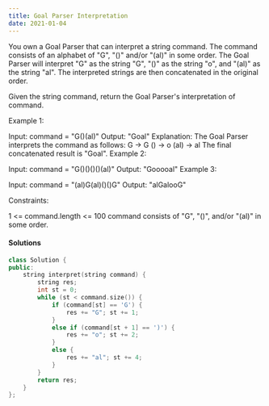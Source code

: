 ```yaml
---
title: Goal Parser Interpretation
date: 2021-01-04
---
```

You own a Goal Parser that can interpret a string command. The command consists of an alphabet of "G", "()" and/or "(al)" in some order. The Goal Parser will interpret "G" as the string "G", "()" as the string "o", and "(al)" as the string "al". The interpreted strings are then concatenated in the original order.

Given the string command, return the Goal Parser's interpretation of command.

 

Example 1:

Input: command = "G()(al)"
Output: "Goal"
Explanation: The Goal Parser interprets the command as follows:
G -> G
() -> o
(al) -> al
The final concatenated result is "Goal".
Example 2:

Input: command = "G()()()()(al)"
Output: "Gooooal"
Example 3:

Input: command = "(al)G(al)()()G"
Output: "alGalooG"
 

Constraints:

1 <= command.length <= 100
command consists of "G", "()", and/or "(al)" in some order.


#### Solutions

```cpp
class Solution {
public:
    string interpret(string command) {
        string res;
        int st = 0;
        while (st < command.size()) {
            if (command[st] == 'G') {
                res += "G"; st += 1;
            }
            else if (command[st + 1] == ')') {
                res += "o"; st += 2;
            }
            else {
                res += "al"; st += 4;
            }
        }
        return res;
    }
};
```
